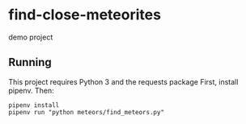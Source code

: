# find-close-meteorites
demo project

## Running

This project requires Python 3 and the requests package
First, install pipenv. Then:

```
pipenv install
pipenv run "python meteors/find_meteors.py"
```
